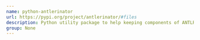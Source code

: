 ```yaml
---
name: python-antlerinator
url: https://pypi.org/project/antlerinator/#files
description: Python utility package to help keeping components of ANTLR v4 in sync.
group: None
---
```


